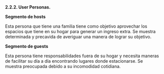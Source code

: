 **2.2.2. User Personas.**

**Segmento de hosts**

Esta persona que tiene una familia tiene como objetivo aprovechar los espacios que tiene en su hogar para generar un ingreso extra. Se muestra determinada y precavida de averiguar una manera de lograr su objetivo.

**Segmento de guests**

Esta persona tiene responsabilidades fuera de su hogar y necesita maneras de facilitar su día a día encontrando lugares donde estacionarse. Se muestra preocupada debido a su incomodidad cotidiana. 